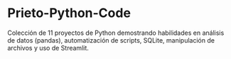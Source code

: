 # Prieto-Python-Code
Colección de 11 proyectos de Python demostrando habilidades en análisis de datos (pandas), automatización de scripts, SQLite, manipulación de archivos y uso de Streamlit.

